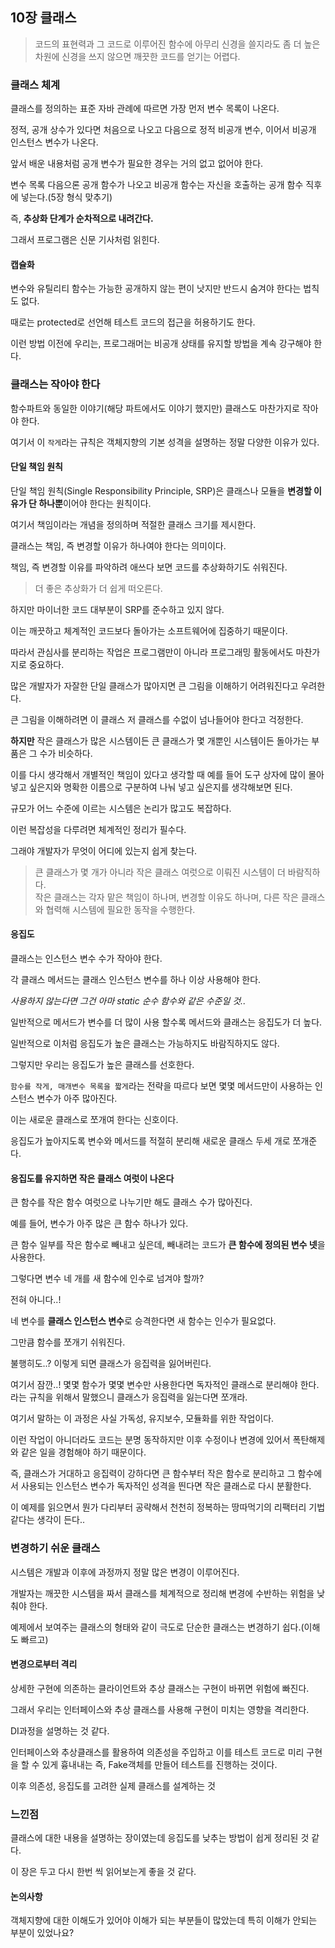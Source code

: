 ## 10장 클래스

> 코드의 표현력과 그 코드로 이루어진 함수에 아무리 신경을 쓸지라도 좀 더 높은 차원에 신경을 쓰지 않으면 깨끗한 코드를 얻기는 어렵다.

### 클래스 체계

클래스를 정의하는 표준 자바 관례에 따르면 가장 먼저 변수 목록이 나온다.

정적, 공개 상수가 있다면 처음으로 나오고 다음으로 정적 비공개 변수, 이어서 비공개 인스턴스 변수가 나온다.

앞서 배운 내용처럼 공개 변수가 필요한 경우는 거의 없고 없어야 한다.

변수 목록 다음으론 공개 함수가 나오고 비공개 함수는 자신을 호출하는 공개 함수 직후에 넣는다.(5장 형식 맞추기)

즉, **추상화 단계가 순차적으로 내려간다.**  

그래서 프로그램은 신문 기사처럼 읽힌다.

#### 캡슐화

변수와 유틸리티 함수는 가능한 공개하지 않는 편이 낫지만 반드시 숨겨야 한다는 법칙도 없다.

때로는 protected로 선언해 테스트 코드의 접근을 허용하기도 한다.

이런 방법 이전에 우리는, 프로그래머는 비공개 상태를 유지할 방법을 계속 강구해야 한다.

### 클래스는 작아야 한다

함수파트와 동일한 이야기(해당 파트에서도 이야기 했지만) 클래스도 마찬가지로 작아야 한다.

여기서 이 `작게`라는 규칙은 객체지향의 기본 성격을 설명하는 정말 다양한 이유가 있다.

#### 단일 책임 원칙

단일 책임 원칙(Single Responsibility Principle, SRP)은 클래스나 모듈을 **변경할 이유가 단 하나뿐**이어야 한다는 원칙이다.  

여기서 책임이라는 개념을 정의하며 적절한 클래스 크기를 제시한다.

클래스는 책임, 즉 변경할 이유가 하나여야 한다는 의미이다.

책임, 즉 변경할 이유를 파악하려 애쓰다 보면 코드를 추상화하기도 쉬워진다.

> 더 좋은 추상화가 더 쉽게 떠오른다.

하지만 마이너한 코드 대부분이 SRP를 준수하고 있지 않다.

이는 깨끗하고 체계적인 코드보다 돌아가는 소프트웨어에 집중하기 때문이다.

따라서 관심사를 분리하는 작업은 프로그램만이 아니라 프로그래밍 활동에서도 마찬가지로 중요하다.

많은 개발자가 자잘한 단일 클래스가 많아지면 큰 그림을 이해하기 어려워진다고 우려한다.

큰 그림을 이해하려면 이 클래스 저 클래스를 수없이 넘나들어야 한다고 걱정한다.

**하지만** 작은 클래스가 많은 시스템이든 큰 클래스가 몇 개뿐인 시스템이든 돌아가는 부품은 그 수가 비슷하다.

이를 다시 생각해서 개별적인 책임이 있다고 생각할 때 예를 들어 도구 상자에 많이 몰아 넣고 싶은지와 명확한 이름으로 구분하여 나눠 넣고 싶은지를 생각해보면 된다.

규모가 어느 수준에 이르는 시스템은 논리가 많고도 복잡하다.

이런 복잡성을 다루려면 체계적인 정리가 필수다.

그래야 개발자가 무엇이 어디에 있는지 쉽게 찾는다.

> 큰 클래스가 몇 개가 아니라 작은 클래스 여럿으로 이뤄진 시스템이 더 바람직하다.  
> 작은 클래스는 각자 맡은 책임이 하나며, 변경할 이유도 하나며, 다른 작은 클래스와 협력해 시스템에 필요한 동작을 수행한다.

#### 응집도

클래스는 인스턴스 변수 수가 작아야 한다.  

각 클래스 메서드는 클래스 인스턴스 변수를 하나 이상 사용해야 한다.

*사용하지 않는다면 그건 아마 static 순수 함수와 같은 수준일 것..*

일반적으로 메서드가 변수를 더 많이 사용 할수록 메서드와 클래스는 응집도가 더 높다.

일반적으로 이처럼 응집도가 높은 클래스는 가능하지도 바람직하지도 않다.

그렇지만 우리는 응집도가 높은 클래스를 선호한다.

`함수를 작게, 매개변수 목록을 짧게`라는 전략을 따르다 보면 몇몇 메서드만이 사용하는 인스턴스 변수가 아주 많아진다.

이는 새로운 클래스로 쪼개여 한다는 신호이다.

응집도가 높아지도록 변수와 메서드를 적절히 분리해 새로운 클래스 두세 개로 쪼개준다.

#### 응집도를 유지하면 작은 클래스 여럿이 나온다  

큰 함수를 작은 함수 여럿으로 나누기만 해도 클래스 수가 많아진다.

예를 들어, 변수가 아주 많은 큰 함수 하나가 있다.

큰 함수 일부를 작은 함수로 빼내고 싶은데, 빼내려는 코드가 **큰 함수에 정의된 변수 넷**을 사용한다.

그렇다면 변수 네 개를 새 함수에 인수로 넘겨야 할까?

전혀 아니다..!  

네 변수를 **클래스 인스턴스 변수**로 승격한다면 새 함수는 인수가 필요없다.

그만큼 함수를 쪼개기 쉬워진다.

불행히도..? 이렇게 되면 클래스가 응집력을 잃어버린다.

여기서 잠깐..! 몇몇 함수가 몇몇 변수만 사용한다면 독자적인 클래스로 분리해야 한다. 라는 규칙을 위해서 말했으니 클래스가 응집력을 잃는다면 쪼개라.

여기서 말하는 이 과정은 사실 가독성, 유지보수, 모듈화를 위한 작업이다.  

이런 작업이 아니더라도 코드는 분명 동작하지만 이후 수정이나 변경에 있어서 폭탄해제와 같은 일을 경험해야 하기 때문이다.

즉, 클래스가 거대하고 응집력이 강하다면 큰 함수부터 작은 함수로 분리하고 그 함수에서 사용되는 인스턴스 변수가 독자적인 성격을 띈다면 작은 클래스로 다시 분활한다.

이 예제를 읽으면서 뭔가 다리부터 공략해서 천천히 정복하는 땅따먹기의 리팩터리 기법같다는 생각이 든다..

### 변경하기 쉬운 클래스

시스템은 개발과 이후에 과정까지 정말 많은 변경이 이루어진다.

개발자는 깨끗한 시스템을 짜서 클래스를 체계적으로 정리해 변경에 수반하는 위험을 낮춰야 한다.

예제에서 보여주는 클래스의 형태와 같이 극도로 단순한 클래스는 변경하기 쉽다.(이해도 빠르고)

#### 변경으로부터 격리

상세한 구현에 의존하는 클라이언트와 추상 클래스는 구현이 바뀌면 위험에 빠진다.

그래서 우리는 인터페이스와 추상 클래스를 사용해 구현이 미치는 영향을 격리한다.

DI과정을 설명하는 것 같다.

인터페이스와 추상클래스를 활용하여 의존성을 주입하고 이를 테스트 코드로 미리 구현을 할 수 있게 흉내내는 즉, Fake객체를 만들어 테스트를 진행하는 것이다.

이후 의존성, 응집도를 고려한 실제 클래스를 설계하는 것

### 느낀점

클래스에 대한 내용을 설명하는 장이였는데 응집도를 낮추는 방법이 쉽게 정리된 것 같다.

이 장은 두고 다시 한번 씩 읽어보는게 좋을 것 같다.

#### 논의사항

객체지향에 대한 이해도가 있어야 이해가 되는 부분들이 많았는데 특히 이해가 안되는 부분이 있었나요?
